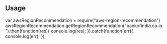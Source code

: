 ## Usage

var awsRegionRecommendation = require("aws-region-recommendation")
awsRegionRecommendation.getRegionRecommendation("bankofindia.co.in").then(function(res){
    console.log(res);
}).catch(function(err){
    console.log(err);
});
